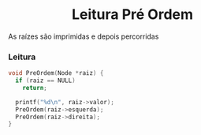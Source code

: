 <h1 align="center">Leitura Pré Ordem</h1>

<p>As raízes são imprimidas e depois percorridas</p>

<h3>Leitura</h3>

```C
void PreOrdem(Node *raiz) {
  if (raiz == NULL)
    return;

  printf("%d\n", raiz->valor);
  PreOrdem(raiz->esquerda);
  PreOrdem(raiz->direita);
}
```